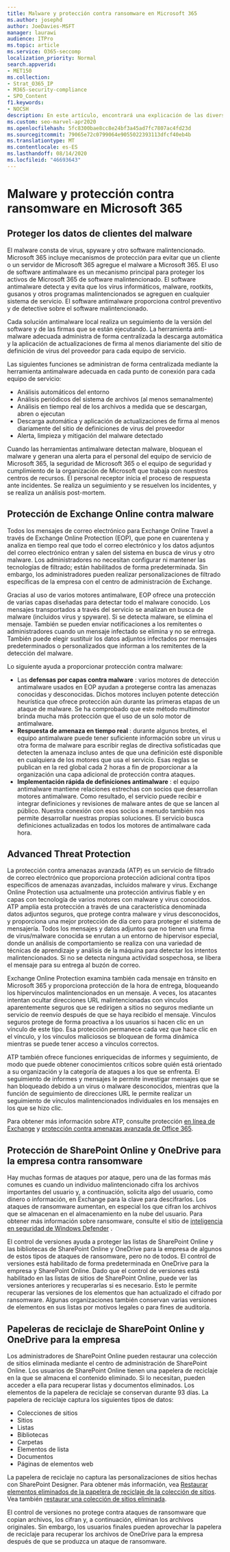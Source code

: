 ```yaml
---
title: Malware y protección contra ransomware en Microsoft 365
ms.author: josephd
author: JoeDavies-MSFT
manager: laurawi
audience: ITPro
ms.topic: article
ms.service: O365-seccomp
localization_priority: Normal
search.appverid:
- MET150
ms.collection:
- Strat_O365_IP
- M365-security-compliance
- SPO_Content
f1.keywords:
- NOCSH
description: En este artículo, encontrará una explicación de las diversas protecciones de malware y de ransomware en Microsoft 365.
ms.custom: seo-marvel-apr2020
ms.openlocfilehash: 5fc8300bae8cc8e24bf3a45ad7fc7807ac4fd23d
ms.sourcegitcommit: 79065e72c0799064e9055022393113dfcf40eb4b
ms.translationtype: MT
ms.contentlocale: es-ES
ms.lasthandoff: 08/14/2020
ms.locfileid: "46693643"
---
```

# <a name="malware-and-ransomware-protection-in-microsoft-365"></a>Malware y protección contra ransomware en Microsoft 365

## <a name="protecting-customer-data-from-malware"></a>Proteger los datos de clientes del malware

El malware consta de virus, spyware y otro software malintencionado. Microsoft 365 incluye mecanismos de protección para evitar que un cliente o un servidor de Microsoft 365 agregue el malware a Microsoft 365. El uso de software antimalware es un mecanismo principal para proteger los activos de Microsoft 365 de software malintencionado. El software antimalware detecta y evita que los virus informáticos, malware, rootkits, gusanos y otros programas malintencionados se agreguen en cualquier sistema de servicio. El software antimalware proporciona control preventivo y de detective sobre el software malintencionado.

Cada solución antimalware local realiza un seguimiento de la versión del software y de las firmas que se están ejecutando. La herramienta anti-malware adecuada administra de forma centralizada la descarga automática y la aplicación de actualizaciones de firma al menos diariamente del sitio de definición de virus del proveedor para cada equipo de servicio.

Las siguientes funciones se administran de forma centralizada mediante la herramienta antimalware adecuada en cada punto de conexión para cada equipo de servicio:

- Análisis automáticos del entorno
- Análisis periódicos del sistema de archivos (al menos semanalmente) 
- Análisis en tiempo real de los archivos a medida que se descargan, abren o ejecutan 
- Descarga automática y aplicación de actualizaciones de firma al menos diariamente del sitio de definiciones de virus del proveedor
- Alerta, limpieza y mitigación del malware detectado

Cuando las herramientas antimalware detectan malware, bloquean el malware y generan una alerta para el personal del equipo de servicio de Microsoft 365, la seguridad de Microsoft 365 o el equipo de seguridad y cumplimiento de la organización de Microsoft que trabaja con nuestros centros de recursos. El personal receptor inicia el proceso de respuesta ante incidentes. Se realiza un seguimiento y se resuelven los incidentes, y se realiza un análisis post-mortem. 

## <a name="exchange-online-protection-against-malware"></a>Protección de Exchange Online contra malware

Todos los mensajes de correo electrónico para Exchange Online Travel a través de Exchange Online Protection (EOP), que pone en cuarentena y analiza en tiempo real que todo el correo electrónico y los datos adjuntos del correo electrónico entran y salen del sistema en busca de virus y otro malware. Los administradores no necesitan configurar ni mantener las tecnologías de filtrado; están habilitados de forma predeterminada. Sin embargo, los administradores pueden realizar personalizaciones de filtrado específicas de la empresa con el centro de administración de Exchange.

Gracias al uso de varios motores antimalware, EOP ofrece una protección de varias capas diseñadas para detectar todo el malware conocido. Los mensajes transportados a través del servicio se analizan en busca de malware (incluidos virus y spyware). Si se detecta malware, se elimina el mensaje. También se pueden enviar notificaciones a los remitentes o administradores cuando un mensaje infectado se elimina y no se entrega. También puede elegir sustituir los datos adjuntos infectados por mensajes predeterminados o personalizados que informan a los remitentes de la detección del malware.

Lo siguiente ayuda a proporcionar protección contra malware:

- Las **defensas por capas contra malware** : varios motores de detección antimalware usados en EOP ayudan a protegerse contra las amenazas conocidas y desconocidas. Dichos motores incluyen potente detección heurística que ofrece protección aún durante las primeras etapas de un ataque de malware. Se ha comprobado que este método multimotor brinda mucha más protección que el uso de un solo motor de antimalware.
- **Respuesta de amenaza en tiempo real** : durante algunos brotes, el equipo antimalware puede tener suficiente información sobre un virus u otra forma de malware para escribir reglas de directiva sofisticadas que detecten la amenaza incluso antes de que una definición esté disponible en cualquiera de los motores que usa el servicio. Esas reglas se publican en la red global cada 2 horas a fin de proporcionar a la organización una capa adicional de protección contra ataques.
- **Implementación rápida de definiciones antimalware** : el equipo antimalware mantiene relaciones estrechas con socios que desarrollan motores antimalware. Como resultado, el servicio puede recibir e integrar definiciones y revisiones de malware antes de que se lancen al público. Nuestra conexión con esos socios a menudo también nos permite desarrollar nuestras propias soluciones. El servicio busca definiciones actualizadas en todos los motores de antimalware cada hora.

## <a name="advanced-threat-protection"></a>Advanced Threat Protection

La protección contra amenazas avanzada (ATP) es un servicio de filtrado de correo electrónico que proporciona protección adicional contra tipos específicos de amenazas avanzadas, incluidos malware y virus. Exchange Online Protection usa actualmente una protección antivirus fiable y en capas con tecnología de varios motores con malware y virus conocidos. ATP amplía esta protección a través de una característica denominada datos adjuntos seguros, que protege contra malware y virus desconocidos, y proporciona una mejor protección de día cero para proteger el sistema de mensajería. Todos los mensajes y datos adjuntos que no tienen una firma de virus/malware conocida se enrutan a un entorno de hipervisor especial, donde un análisis de comportamiento se realiza con una variedad de técnicas de aprendizaje y análisis de la máquina para detectar los intentos malintencionados. Si no se detecta ninguna actividad sospechosa, se libera el mensaje para su entrega al buzón de correo.

Exchange Online Protection examina también cada mensaje en tránsito en Microsoft 365 y proporciona protección de la hora de entrega, bloqueando los hipervínculos malintencionados en un mensaje. A veces, los atacantes intentan ocultar direcciones URL malintencionadas con vínculos aparentemente seguros que se redirigen a sitios no seguros mediante un servicio de reenvío después de que se haya recibido el mensaje. Vínculos seguros protege de forma proactiva a los usuarios si hacen clic en un vínculo de este tipo. Esa protección permanece cada vez que hace clic en el vínculo, y los vínculos maliciosos se bloquean de forma dinámica mientras se puede tener acceso a vínculos correctos.

ATP también ofrece funciones enriquecidas de informes y seguimiento, de modo que puede obtener conocimientos críticos sobre quién está orientado a su organización y la categoría de ataques a los que se enfrenta. El seguimiento de informes y mensajes le permite investigar mensajes que se han bloqueado debido a un virus o malware desconocidos, mientras que la función de seguimiento de direcciones URL le permite realizar un seguimiento de vínculos malintencionados individuales en los mensajes en los que se hizo clic. 

Para obtener más información sobre ATP, consulte protección [en línea de Exchange](https://docs.microsoft.com/Office365/SecurityCompliance/eop/exchange-online-protection-overview) y [protección contra amenazas avanzada de Office 365](https://docs.microsoft.com/microsoft-365/security/office-365-security/office-365-atp).

## <a name="sharepoint-online-and-onedrive-for-business-protection-against-ransomware"></a>Protección de SharePoint Online y OneDrive para la empresa contra ransomware

Hay muchas formas de ataques por ataque, pero una de las formas más comunes es cuando un individuo malintencionado cifra los archivos importantes del usuario y, a continuación, solicita algo del usuario, como dinero o información, en Exchange para la clave para descifrarlos. Los ataques de ransomware aumentan, en especial los que cifran los archivos que se almacenan en el almacenamiento en la nube del usuario. Para obtener más información sobre ransomware, consulte el sitio de [inteligencia en seguridad de Windows Defender](https://www.microsoft.com/wdsi) .

El control de versiones ayuda a proteger las listas de SharePoint Online y las bibliotecas de SharePoint Online y OneDrive para la empresa de algunos de estos tipos de ataques de ransomware, pero no de todos. El control de versiones está habilitado de forma predeterminada en OneDrive para la empresa y SharePoint Online. Dado que el control de versiones está habilitado en las listas de sitios de SharePoint Online, puede ver las versiones anteriores y recuperarlas si es necesario. Esto le permite recuperar las versiones de los elementos que han actualizado el cifrado por ransomware. Algunas organizaciones también conservan varias versiones de elementos en sus listas por motivos legales o para fines de auditoría.

## <a name="sharepoint-online-and-onedrive-for-business-recycle-bins"></a>Papeleras de reciclaje de SharePoint Online y OneDrive para la empresa

Los administradores de SharePoint Online pueden restaurar una colección de sitios eliminada mediante el centro de administración de SharePoint Online. Los usuarios de SharePoint Online tienen una papelera de reciclaje en la que se almacena el contenido eliminado. Si lo necesitan, pueden acceder a ella para recuperar listas y documentos eliminados. Los elementos de la papelera de reciclaje se conservan durante 93 días. La papelera de reciclaje captura los siguientes tipos de datos:

- Colecciones de sitios
- Sitios
- Listas
- Bibliotecas
- Carpetas
- Elementos de lista
- Documentos
- Páginas de elementos web

La papelera de reciclaje no captura las personalizaciones de sitios hechas con SharePoint Designer. Para obtener más información, vea [Restaurar elementos eliminados de la papelera de reciclaje de la colección de sitios](https://support.microsoft.com/office/restore-deleted-items-from-the-site-collection-recycle-bin-5fa924ee-16d7-487b-9a0a-021b9062d14b). Vea también [restaurar una colección de sitios eliminada](https://docs.microsoft.com/sharepoint/restore-deleted-site-collection).

El control de versiones no protege contra ataques de ransomware que copian archivos, los cifran y, a continuación, eliminan los archivos originales. Sin embargo, los usuarios finales pueden aprovechar la papelera de reciclaje para recuperar los archivos de OneDrive para la empresa después de que se produzca un ataque de ransomware.
